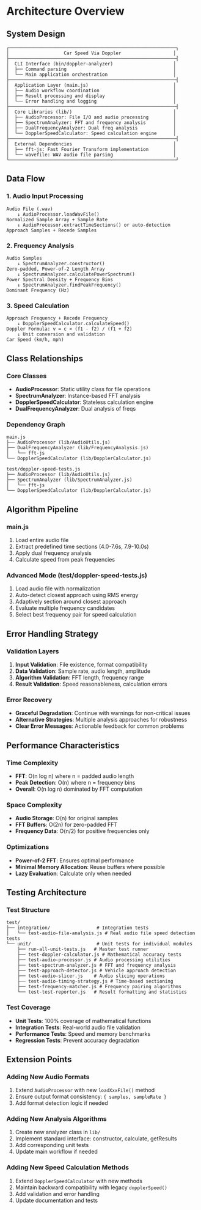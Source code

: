 # Architecture Overview

## System Design

```
┌─────────────────────────────────────────────────────────────┐
│                    Car Speed Via Doppler                   │
├─────────────────────────────────────────────────────────────┤
│  CLI Interface (bin/doppler-analyzer)                      │
│  ├── Command parsing                                       │
│  └── Main application orchestration                        │
├─────────────────────────────────────────────────────────────┤
│  Application Layer (main.js)                               │
│  ├── Audio workflow coordination                           │
│  ├── Result processing and display                         │
│  └── Error handling and logging                            │
├─────────────────────────────────────────────────────────────┤
│  Core Libraries (lib/)                                     │
│  ├── AudioProcessor: File I/O and audio processing         │
│  ├── SpectrumAnalyzer: FFT and frequency analysis          │
│  ├── DualFrequencyAnalyzer: Dual freq analysis             │
│  └── DopplerSpeedCalculator: Speed calculation engine      │
├─────────────────────────────────────────────────────────────┤
│  External Dependencies                                     │
│  ├── fft-js: Fast Fourier Transform implementation         │
│  └── wavefile: WAV audio file parsing                      │
└─────────────────────────────────────────────────────────────┘
```

## Data Flow

### 1. Audio Input Processing
```
Audio File (.wav) 
    ↓ AudioProcessor.loadWavFile()
Normalized Sample Array + Sample Rate
    ↓ AudioProcessor.extractTimeSections() or auto-detection
Approach Samples + Recede Samples
```

### 2. Frequency Analysis
```
Audio Samples
    ↓ SpectrumAnalyzer.constructor()
Zero-padded, Power-of-2 Length Array
    ↓ SpectrumAnalyzer.calculatePowerSpectrum()
Power Spectral Density + Frequency Bins
    ↓ SpectrumAnalyzer.findPeakFrequency()
Dominant Frequency (Hz)
```

### 3. Speed Calculation
```
Approach Frequency + Recede Frequency
    ↓ DopplerSpeedCalculator.calculateSpeed()
Doppler Formula: v = c × (f1 - f2) / (f1 + f2)
    ↓ Unit conversion and validation
Car Speed (km/h, mph)
```

## Class Relationships

### Core Classes
- **AudioProcessor**: Static utility class for file operations
- **SpectrumAnalyzer**: Instance-based FFT analysis
- **DopplerSpeedCalculator**: Stateless calculation engine
- **DualFrequencyAnalyzer**: Dual analysis of freqs

### Dependency Graph
```
main.js
├── AudioProcessor (lib/AudioUtils.js)
├── DualFrequencyAnalyzer (lib/FrequencyAnalysis.js)
│   └── fft-js
└── DopplerSpeedCalculator (lib/DopplerCalculator.js)

test/doppler-speed-tests.js
├── AudioProcessor (lib/AudioUtils.js)
├── SpectrumAnalyzer (lib/SpectrumAnalyzer.js)
│   └── fft-js
└── DopplerSpeedCalculator (lib/DopplerCalculator.js)
```

## Algorithm Pipeline

### main.js
1. Load entire audio file
2. Extract predefined time sections (4.0-7.6s, 7.9-10.0s)
3. Apply dual frequency analysis
4. Calculate speed from peak frequencies

### Advanced Mode (test/doppler-speed-tests.js)
1. Load audio file with normalization
2. Auto-detect closest approach using RMS energy
3. Adaptively section around closest approach
4. Evaluate multiple frequency candidates
5. Select best frequency pair for speed calculation

## Error Handling Strategy

### Validation Layers
1. **Input Validation**: File existence, format compatibility
2. **Data Validation**: Sample rate, audio length, amplitude
3. **Algorithm Validation**: FFT length, frequency range
4. **Result Validation**: Speed reasonableness, calculation errors

### Error Recovery
- **Graceful Degradation**: Continue with warnings for non-critical issues
- **Alternative Strategies**: Multiple analysis approaches for robustness
- **Clear Error Messages**: Actionable feedback for common problems

## Performance Characteristics

### Time Complexity
- **FFT**: O(n log n) where n = padded audio length
- **Peak Detection**: O(n) where n = frequency bins
- **Overall**: O(n log n) dominated by FFT computation

### Space Complexity
- **Audio Storage**: O(n) for original samples
- **FFT Buffers**: O(2n) for zero-padded FFT
- **Frequency Data**: O(n/2) for positive frequencies only

### Optimizations
- **Power-of-2 FFT**: Ensures optimal performance
- **Minimal Memory Allocation**: Reuse buffers where possible
- **Lazy Evaluation**: Calculate only when needed

## Testing Architecture

### Test Structure
```
test/
├── integration/                 # Integration tests
│   └── test-audio-file-analysis.js # Real audio file speed detection tests
└── unit/                        # Unit tests for individual modules
    ├── run-all-unit-tests.js   # Master test runner
    ├── test-doppler-calculator.js # Mathematical accuracy tests
    ├── test-audio-processor.js # Audio processing utilities
    ├── test-spectrum-analyzer.js # FFT and frequency analysis
    ├── test-approach-detector.js # Vehicle approach detection
    ├── test-audio-slicer.js    # Audio slicing operations
    ├── test-audio-timing-strategy.js # Time-based sectioning
    ├── test-frequency-matcher.js # Frequency pairing algorithms
    └── test-test-reporter.js   # Result formatting and statistics
```

### Test Coverage
- **Unit Tests**: 100% coverage of mathematical functions
- **Integration Tests**: Real-world audio file validation
- **Performance Tests**: Speed and memory benchmarks
- **Regression Tests**: Prevent accuracy degradation

## Extension Points

### Adding New Audio Formats
1. Extend `AudioProcessor` with new `loadXxxFile()` method
2. Ensure output format consistency: `{ samples, sampleRate }`
3. Add format detection logic if needed

### Adding New Analysis Algorithms
1. Create new analyzer class in `lib/`
2. Implement standard interface: constructor, calculate, getResults
3. Add corresponding unit tests
4. Update main workflow if needed

### Adding New Speed Calculation Methods
1. Extend `DopplerSpeedCalculator` with new methods
2. Maintain backward compatibility with legacy `dopplerSpeed()`
3. Add validation and error handling
4. Update documentation and tests